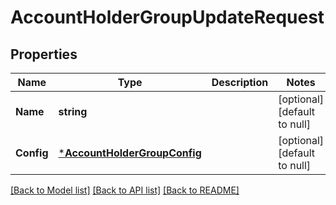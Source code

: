 # AccountHolderGroupUpdateRequest

## Properties
Name | Type | Description | Notes
------------ | ------------- | ------------- | -------------
**Name** | **string** |  | [optional] [default to null]
**Config** | [***AccountHolderGroupConfig**](account_holder_group_config.md) |  | [optional] [default to null]

[[Back to Model list]](../README.md#documentation-for-models) [[Back to API list]](../README.md#documentation-for-api-endpoints) [[Back to README]](../README.md)


